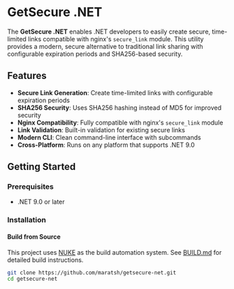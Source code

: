 # GetSecure .NET

The **GetSecure .NET** enables .NET developers to easily create secure, time-limited links compatible with nginx's `secure_link` module. This utility provides a modern, secure alternative to traditional link sharing with configurable expiration periods and SHA256-based security.

## Features

- **Secure Link Generation**: Create time-limited links with configurable expiration periods
- **SHA256 Security**: Uses SHA256 hashing instead of MD5 for improved security
- **Nginx Compatibility**: Fully compatible with nginx's `secure_link` module
- **Link Validation**: Built-in validation for existing secure links
- **Modern CLI**: Clean command-line interface with subcommands
- **Cross-Platform**: Runs on any platform that supports .NET 9.0

## Getting Started

### Prerequisites

- .NET 9.0 or later

### Installation

#### Build from Source

This project uses [NUKE](https://nuke.build/) as the build automation system. See [BUILD.md](BUILD.md) for detailed build instructions.

```bash
git clone https://github.com/maratsh/getsecure-net.git
cd getsecure-net


